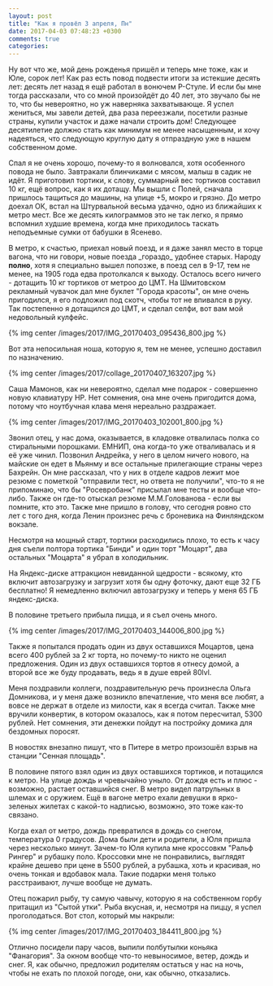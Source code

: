 ```yaml
---
layout: post
title: "Как я провёл 3 апреля, Пн"
date: 2017-04-03 07:48:23 +0300
comments: true
categories: 
---
```

Ну вот что же, мой день рожденья пришёл и теперь мне тоже, как и Юле, сорок лет! Как раз есть повод подвести итоги за истекшие десять лет: десять лет назад я ещё работал в вонючем Р-Стуле. И если бы мне тогда рассказали, что со мной произойдёт до 40 лет, это звучало бы не то, что бы невероятно, но уж наверняка захватывающе. Я успел жениться, мы завели детей, два раза переезжали, посетили разные страны, купили участок и даже начали строить дом! Следующее десятилетие должно стать как минимум не менее насыщенным, и хочу надеяться, что следующую круглую дату я отпраздную уже в нашем собственном доме.

Спал я не очень хорошо, почему-то я волновался, хотя особенного повода не было. Завтракали блинчиками с мясом, малыш в садик не идёт. Я приготовил тортики, к слову, суммарный вес тортиков составил 10 кг, ещё вопрос, как я их дотащу. Мы вышли с Полей, сначала пришлось тащиться до машины, на улице +5, мокро и грязно. До метро доехал ОК, встал на Штурвальной весьма удачно, одно из ближайших к метро мест. Все же десять килограммов это не так легко, я прямо вспомнил худшие времена, когда мне приходилось таскать неподъемные сумки от бабушки в Ясенево. 

В метро, к счастью, приехал новый поезд, и я даже занял место в торце вагона, что ни говори, новые поезда \_гораздо\_ удобнее старых. Народу **полно**, хотя я специально вышел попозже, в поезд сел в 9-17, тем не менее, на 1905 года едва протолкался к выходу. Осталось всего ничего - дотащить 10 кг тортиков от метроо до ЦМТ. На Шмитовском рекламный чувачок дал мне буклет "Города красоты", он мне очень пригодился, я его подложил под скотч, чтобы тот не впивался в руку. Так постепенно я дотащился до ЦМТ, и сделал селфи, вот вам мой недовольный кулфейс.

{% img center /images/2017/IMG_20170403_095436_800.jpg %}

Вот эта непосильная ноша, которую я, тем не менее, успешно доставил по назначению.

{% img center /images/2017/collage_20170407_163207.jpg  %}

Саша Мамонов, как ни невероятно, сделал мне подарок - совершенно новую клавиатуру HP. Нет сомнения, она мне очень пригодится дома, потому что ноутбучная клава меня нереально раздражает.

{% img center /images/2017/IMG_20170403_102001_800.jpg %}

Звонил отец, у нас дома, оказывается, в кладовке отвалилась полка со стиральными порошками. ЕМНИП, она когда-то уже отваливалась и я её уже чинил. Позвонил Андрейка, у него в целом ничего нового, на майские он едет в Мьянму и все остальные прилегающие страны через Бахрейн. Он мне рассказал, что у них в отделе кадров лежит мое резюме с пометкой "отправили тест, но ответа не получили", что-то я не припоминаю, что бы "Росевробанк" присылал мне тесты и вообще что-либо. Также он где-то отыскал резюме М.М.Голованова - если вы помните, кто это. Также мне пришло в голову, что сегодня ровно сто лет с того дня, когда Ленин произнес речь с броневика на Финляндском вокзале.

Несмотря на мощный старт, тортики расходились плохо, то есть к часу дня съели полтора тортика "Бинди" и один торт "Моцарт", два остальных "Моцарта" я убрал в холодильник.

На Яндекс-диске аттракцион невиданной щедрости - всякому, кто включит автозагрузку и загрузит хотя бы одну фоточку, дают еще 32 ГБ бесплатно! Я немедленно включил автозагрузку и теперь у меня 65 ГБ яндекс-диска.

В половине третьего прибыла пицца, и я съел очень много. 

{% img center /images/2017/IMG_20170403_144006_800.jpg %}

Также я попытался продать один из двух оставшихся Моцартов, цена всего 400 рублей за 2 кг торта, но почему-то никто не оценил предложения. Один из двух оставшихся тортов я отнесу домой, а второй все же буду продавать, ведь я в душе еврей 80lvl.

Меня поздравили коллеги, поздравительную речь произнесла Ольга Домникова, и у меня даже возникло впечатление, что меня все любят, а вовсе не держат в отделе из милости, как я всегда считал. Также мне вручили конвертик, в котором оказалось, как я потом пересчитал, 5300 рублей. Нет сомнения, эти денежки пойдут на постройку домика для бездомных поросят.

В новостях внезапно пишут, что в Питере в метро произошёл взрыв на станции "Сенная площадь".

В половине пятого взял один из двух оставшихся тортиков, и потащился к метро. На улице дождь и чревычайно уныло. От дождя есть и плюс - возможно, растает оставшийся снег. В метро видел патрульных в шлемах и с оружием. Ещё в вагоне метро ехали девушки в ярко-зеленых жилетах с какой-то надписью, возможно, это тоже как-то связано.

Когда ехал от метро, дождь превратился в дождь со снегом, температура 0 градусов. Дома были дети и родители, а Юля пришла через несколько минут. Зачем-то Юля купила мне кроссовкм "Ральф Рингер" и рубашку поло. Кроссовки мне не понравились, выглядят крайне дешево при цене в 5500 рублей, а рубашка, хоть и красивая, но очень тонкая и вдобавок мала. Такие подарки меня только расстраивают, лучше вообще не думать.

Отец пожарил рыбу, ту самую чавычу, которую я на собственном горбу притащил из "Сытой утки". Рыба вкусная, и, несмотря на пиццу, я успел проголодаться. Вот стол, который мы накрыли:

{% img center /images/2017/IMG_20170403_184411_800.jpg %}

Отлично посидели пару часов, выпили полбутылки коньяка "Фанагория". За окном вообще что-то невыносимое, ветер, дождь и снег. Я, как обычно, предложил родителям остаться у нас на ночь, чтобы не ехать по плохой погоде, они, как обычно, отказались.

